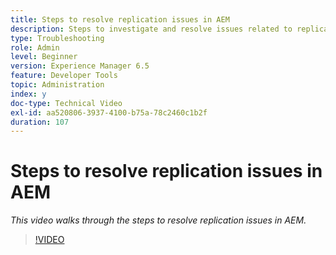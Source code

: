 ```yaml
---
title: Steps to resolve replication issues in AEM
description: Steps to investigate and resolve issues related to replication
type: Troubleshooting
role: Admin
level: Beginner
version: Experience Manager 6.5
feature: Developer Tools
topic: Administration
index: y
doc-type: Technical Video
exl-id: aa520806-3937-4100-b75a-78c2460c1b2f
duration: 107
---
```

# Steps to resolve replication issues in AEM

*This video walks through the steps to resolve replication issues in AEM.*

>[!VIDEO](https://video.tv.adobe.com/v/335471?quality=12&learn=on)
